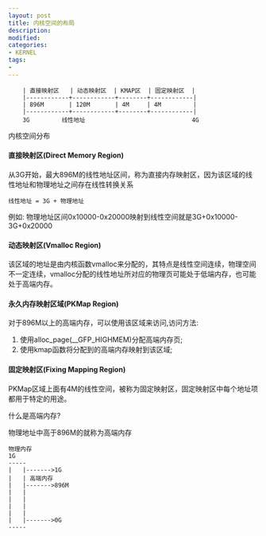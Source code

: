 ```yaml
---
layout: post
title: 内核空间的布局
description:  
modified: 
categories: 
- KERNEL
tags:
- 
---
```




        | 直接映射区   | 动态映射区  | KMAP区  | 固定映射区  |
        |------------+------------+--------+------------|
        | 896M       | 120M       | 4M     | 4M         |
        |------------+------------+--------+------------|
		3G         线性地址                              4G

内核空间分布

#### 直接映射区(Direct Memory Region)
从3G开始，最大896M的线性地址区间，称为直接内存映射区，因为该区域的线性地址和物理地址之间存在线性转换关系

	线性地址 = 3G + 物理地址

例如:
物理地址区间0x10000-0x20000映射到线性空间就是3G+0x10000-3G+0x20000

#### 动态映射区(Vmalloc Region)
该区域的地址是由内核函数vmalloc来分配的，其特点是线性空间连续，物理空间不一定连续，vmalloc分配的线性地址所对应的物理页可能处于低端内存，也可能处于高端内存。


#### 永久内存映射区域(PKMap Region)
对于896M以上的高端内存，可以使用该区域来访问,访问方法:
1. 使用alloc_page(__GFP_HIGHMEM)分配高端内存页;
2. 使用kmap函数将分配到的高端内存映射到该区域;


#### 固定映射区(Fixing Mapping Region)
PKMap区域上面有4M的线性空间，被称为固定映射区，固定映射区中每个地址项都用于特定的用途。


什么是高端内存?

物理地址中高于896M的就称为高端内存

	物理内存
	1G
	-----
	|   |------->1G
	|   | 高端内存     
	|   |------->896M
	|   |
	|   |
	|   |
	|   |
	|   |------->0G
	-----
